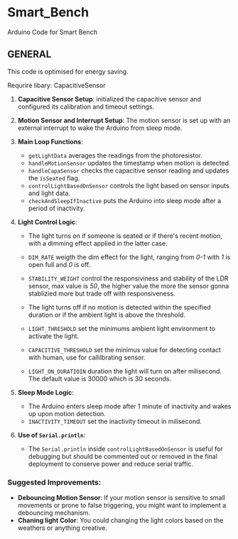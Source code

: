 # Smart_Bench
Arduino Code for Smart Bench

## GENERAL
This code is optimised for energy saving.

Requrire libary:
  CapacitiveSensor

1. **Capacitive Sensor Setup**: initialized the capacitive sensor and configured its calibration and timeout settings.

2. **Motion Sensor and Interrupt Setup**: The motion sensor is set up with an external interrupt to wake the Arduino from sleep mode.

3. **Main Loop Functions**:
   - `getLightData` averages the readings from the photoresistor.
   - `handleMotionSensor` updates the timestamp when motion is detected.
   - `handleCapaSensor` checks the capacitive sensor reading and updates the `isSeated` flag.
   - `controlLightBasedOnSensor` controls the light based on sensor inputs and light data.
   - `checkAndSleepIfInactive` puts the Arduino into sleep mode after a period of inactivity.

4. **Light Control Logic**:
   - The light turns on if someone is seated or if there's recent motion, with a dimming effect applied in the latter case.
   - `DIM_RATE` weigth the dim effect for the light, ranging from *0-1* with *1* is open full and *0* is off.
   - `STABILITY_WEIGHT` control the responsiviness and stability of the LDR sensor, max value is *50*, the higher value the more the sensor gonna stablizied more but trade off with responsiveness.

   - The light turns off if no motion is detected within the specified duration or if the ambient light is above the threshold.
   - `LIGHT_THRESHOLD` set the minimums ambient light environment to activate the light.
   - `CAPACITIVE_THRESHOLD` set the minimus value for detecting contact with human, use for callilbrating sensor.
   - `LIGHT_ON_DURATIOIN` duration the light will turn on after milisecond. The default value is 30000 which is 30 seconds.

5. **Sleep Mode Logic**:
   - The Arduino enters sleep mode after 1 minute of inactivity and wakes up upon motion detection.
   - `INACTIVITY_TIMEOUT` set the inactivity timeout in milisecond.

6. **Use of `Serial.println`**:
   - The `Serial.println` inside `controlLightBasedOnSensor` is useful for debugging but should be commented out or removed in the final deployment to conserve power and reduce serial traffic.

### Suggested Improvements:

- **Debouncing Motion Sensor**: If your motion sensor is sensitive to small movements or prone to false triggering, you might want to implement a debouncing mechanism.
- **Chaning light Color**: You could changing the light colors based on the weathers or anything creative.

